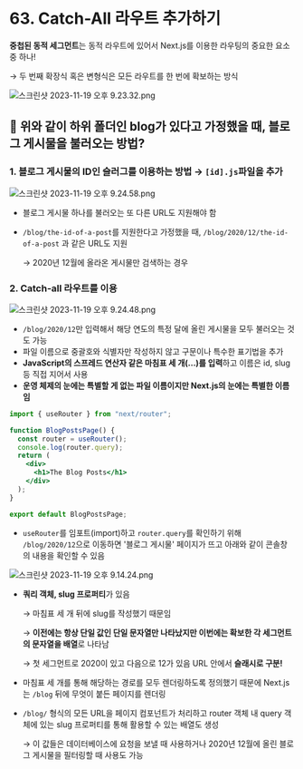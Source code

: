 # 63. Catch-All 라우트 추가하기

**중첩된 동적 세그먼트**는 동적 라우트에 있어서 Next.js를 이용한 라우팅의 중요한 요소 중 하나!

→ 두 번째 확장식 혹은 변형식은 모든 라우트를 한 번에 확보하는 방식

![스크린샷 2023-11-19 오후 9.23.32.png](63%20Catch-All%20%E1%84%85%E1%85%A1%E1%84%8B%E1%85%AE%E1%84%90%E1%85%B3%20%E1%84%8E%E1%85%AE%E1%84%80%E1%85%A1%E1%84%92%E1%85%A1%E1%84%80%E1%85%B5%20ff9241d07d604b78a452c283cc2278d7/%25E1%2584%2589%25E1%2585%25B3%25E1%2584%258F%25E1%2585%25B3%25E1%2584%2585%25E1%2585%25B5%25E1%2586%25AB%25E1%2584%2589%25E1%2585%25A3%25E1%2586%25BA_2023-11-19_%25E1%2584%258B%25E1%2585%25A9%25E1%2584%2592%25E1%2585%25AE_9.23.32.png)

## 📌 위와 같이 하위 폴더인 blog가 있다고 가정했을 때, 블로그 게시물을 불러오는 방법?

### 1. 블로그 게시물의 ID인 슬러그를 이용하는 방법  → `[id].js`파일을 추가

![스크린샷 2023-11-19 오후 9.24.58.png](63%20Catch-All%20%E1%84%85%E1%85%A1%E1%84%8B%E1%85%AE%E1%84%90%E1%85%B3%20%E1%84%8E%E1%85%AE%E1%84%80%E1%85%A1%E1%84%92%E1%85%A1%E1%84%80%E1%85%B5%20ff9241d07d604b78a452c283cc2278d7/%25E1%2584%2589%25E1%2585%25B3%25E1%2584%258F%25E1%2585%25B3%25E1%2584%2585%25E1%2585%25B5%25E1%2586%25AB%25E1%2584%2589%25E1%2585%25A3%25E1%2586%25BA_2023-11-19_%25E1%2584%258B%25E1%2585%25A9%25E1%2584%2592%25E1%2585%25AE_9.24.58.png)

- 블로그 게시물 하나를 불러오는 또 다른 URL도 지원해야 함
- `/blog/the-id-of-a-post`를 지원한다고 가정했을 때, `/blog/2020/12/the-id-of-a-post` 과 같은 URL도 지원
    
    → 2020년 12월에 올라온 게시물만 검색하는 경우
    

### 2. Catch-all 라우트를 이용

![스크린샷 2023-11-19 오후 9.24.48.png](63%20Catch-All%20%E1%84%85%E1%85%A1%E1%84%8B%E1%85%AE%E1%84%90%E1%85%B3%20%E1%84%8E%E1%85%AE%E1%84%80%E1%85%A1%E1%84%92%E1%85%A1%E1%84%80%E1%85%B5%20ff9241d07d604b78a452c283cc2278d7/%25E1%2584%2589%25E1%2585%25B3%25E1%2584%258F%25E1%2585%25B3%25E1%2584%2585%25E1%2585%25B5%25E1%2586%25AB%25E1%2584%2589%25E1%2585%25A3%25E1%2586%25BA_2023-11-19_%25E1%2584%258B%25E1%2585%25A9%25E1%2584%2592%25E1%2585%25AE_9.24.48.png)

- `/blog/2020/12`만 입력해서 해당 연도의 특정 달에 올린 게시물을 모두 불러오는 것도 가능
- 파일 이름으로 중괄호와 식별자만 작성하지 않고 구문이나 특수한 표기법을 추가
- **JavaScript의 스프레드 연산자 같은 마침표 세 개(...)를 입력**하고 이름은 id, slug등 직접 지어서 사용
- **운영 체제의 눈에는 특별할 게 없는 파일 이름이지만 Next.js의 눈에는 특별한 이름임**

```jsx
import { useRouter } from "next/router";

function BlogPostsPage() {
  const router = useRouter();
  console.log(router.query);
  return (
    <div>
      <h1>The Blog Posts</h1>
    </div>
  );
}

export default BlogPostsPage;
```

- `useRouter`를 임포트(import)하고 `router.query`를 확인하기 위해 `/blog/2020/12`으로 이동하면 '블로그 게시물' 페이지가 뜨고 아래와 같이 콘솔창의 내용을 확인할 수 있음

![스크린샷 2023-11-19 오후 9.14.24.png](63%20Catch-All%20%E1%84%85%E1%85%A1%E1%84%8B%E1%85%AE%E1%84%90%E1%85%B3%20%E1%84%8E%E1%85%AE%E1%84%80%E1%85%A1%E1%84%92%E1%85%A1%E1%84%80%E1%85%B5%20ff9241d07d604b78a452c283cc2278d7/%25E1%2584%2589%25E1%2585%25B3%25E1%2584%258F%25E1%2585%25B3%25E1%2584%2585%25E1%2585%25B5%25E1%2586%25AB%25E1%2584%2589%25E1%2585%25A3%25E1%2586%25BA_2023-11-19_%25E1%2584%258B%25E1%2585%25A9%25E1%2584%2592%25E1%2585%25AE_9.14.24.png)

- **쿼리 객체, slug 프로퍼티**가 있음
    
    → 마침표 세 개 뒤에 slug를 작성했기 때문임
    
    → **이전에는 항상 단일 값인 단일 문자열만 나타났지만 이번에는 확보한 각 세그먼트의 문자열을 배열**로 나타남
    
    → 첫 세그먼트로 2020이 있고 다음으로 12가 있음 URL 안에서 **슬래시로 구분!**
    
- 마침표 세 개를 통해 해당하는 경로를 모두 렌더링하도록 정의했기 때문에 Next.js는 `/blog` 뒤에 무엇이 붙든 페이지를 렌더링
- `/blog/` 형식의 모든 URL을 페이지 컴포넌트가 처리하고 router 객체 내 query 객체에 있는 slug 프로퍼티를 통해 활용할 수 있는 배열도 생성
    
    → 이 값들은 데이터베이스에 요청을 보낼 때 사용하거나 2020년 12월에 올린 블로그 게시물을 필터링할 때 사용도 가능